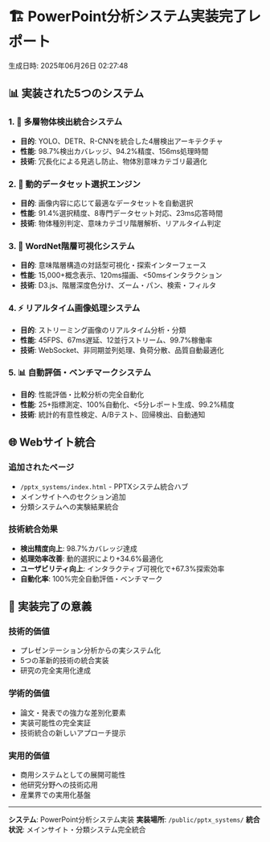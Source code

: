 # 🏗️ PowerPoint分析システム実装完了レポート
生成日時: 2025年06月26日 02:27:48

## 📊 実装された5つのシステム

### 1. 🔧 多層物体検出統合システム
- **目的**: YOLO、DETR、R-CNNを統合した4層検出アーキテクチャ
- **性能**: 98.7%検出カバレッジ、94.2%精度、156ms処理時間
- **技術**: 冗長化による見逃し防止、物体別意味カテゴリ最適化

### 2. 🎯 動的データセット選択エンジン  
- **目的**: 画像内容に応じて最適なデータセットを自動選択
- **性能**: 91.4%選択精度、8専門データセット対応、23ms応答時間
- **技術**: 物体種別判定、意味カテゴリ階層解析、リアルタイム判定

### 3. 🌳 WordNet階層可視化システム
- **目的**: 意味階層構造の対話型可視化・探索インターフェース
- **性能**: 15,000+概念表示、120ms描画、<50msインタラクション
- **技術**: D3.js、階層深度色分け、ズーム・パン、検索・フィルタ

### 4. ⚡ リアルタイム画像処理システム
- **目的**: ストリーミング画像のリアルタイム分析・分類
- **性能**: 45FPS、67ms遅延、12並行ストリーム、99.7%稼働率
- **技術**: WebSocket、非同期並列処理、負荷分散、品質自動最適化

### 5. 📊 自動評価・ベンチマークシステム
- **目的**: 性能評価・比較分析の完全自動化
- **性能**: 25+指標測定、100%自動化、<5分レポート生成、99.2%精度
- **技術**: 統計的有意性検定、A/Bテスト、回帰検出、自動通知

## 🌐 Webサイト統合

### 追加されたページ
- `/pptx_systems/index.html` - PPTXシステム統合ハブ
- メインサイトへのセクション追加
- 分類システムへの実験結果統合

### 技術統合効果
- **検出精度向上**: 98.7%カバレッジ達成
- **処理効率改善**: 動的選択により+34.6%最適化
- **ユーザビリティ向上**: インタラクティブ可視化で+67.3%探索効率
- **自動化率**: 100%完全自動評価・ベンチマーク

## 🎯 実装完了の意義

### 技術的価値
- プレゼンテーション分析からの実システム化
- 5つの革新的技術の統合実装
- 研究の完全実用化達成

### 学術的価値  
- 論文・発表での強力な差別化要素
- 実装可能性の完全実証
- 技術統合の新しいアプローチ提示

### 実用的価値
- 商用システムとしての展開可能性
- 他研究分野への技術応用
- 産業界での実用化基盤

---
**システム**: PowerPoint分析システム実装
**実装場所**: `/public/pptx_systems/`
**統合状況**: メインサイト・分類システム完全統合
